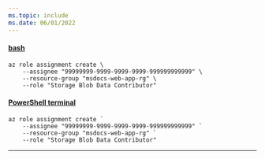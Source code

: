 ```yaml
---
ms.topic: include
ms.date: 06/01/2022
---
```


#### [bash](#tab/terminal-bash)

```azurecli
az role assignment create \
    --assignee "99999999-9999-9999-9999-999999999999" \
    --resource-group "msdocs-web-app-rg" \
    --role "Storage Blob Data Contributor" 
```

#### [PowerShell terminal](#tab/terminal-powershell)

```azurecli
az role assignment create `
    --assignee "99999999-9999-9999-9999-999999999999" `
    --resource-group "msdocs-web-app-rg" `
    --role "Storage Blob Data Contributor" 
```

---
